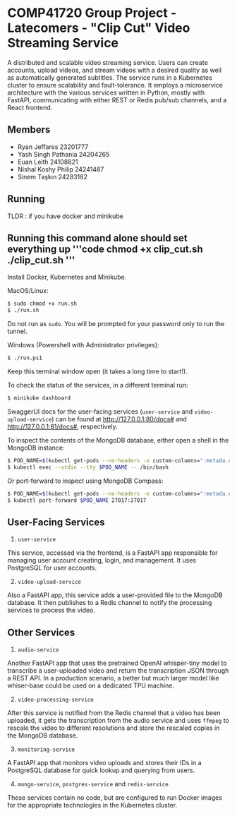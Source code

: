# COMP41720 Group Project - Latecomers - "Clip Cut" Video Streaming Service

A distributed and scalable video streaming service. Users can create accounts, upload videos, and stream videos with a desired quality as well as automatically generated subtitles. The service runs in a Kubernetes cluster to ensure scalability and fault-tolerance. It employs a microservice architecture with the various services written in Python, mostly with FastAPI, communicating with either REST or Redis pub/sub channels, and a React frontend.

## Members

* Ryan Jeffares 23201777
* Yash Singh Pathania 24204265
* Euan Leith 24108821
* Nishal Koshy Philip 24241487
* Sinem Taşkın 24283182

## Running
TLDR : if you have docker and minikube 

Running this command alone should set everything up 
'''code
chmod +x clip_cut.sh ./clip_cut.sh
'''
---- 

Install Docker, Kubernetes and Minikube.

MacOS/Linux:

```bash
$ sudo chmod +x run.sh
$ ./run.sh
```

Do not run as `sudo`. You will be prompted for your password only to run the tunnel.

Windows (Powershell with Administrator privileges):

```bash
$ ./run.ps1
```

Keep this terminal window open (it takes a long time to start!).

To check the status of the services, in a different terminal run:

```bash
$ minikube dashboard
```

SwaggerUI docs for the user-facing services (`user-service` and `video-upload-service`) can be found at http://127.0.0.1:80/docs# and http://127.0.0.1:81/docs#, respectively.

To inspect the contents of the MongoDB database, either open a shell in the MongoDB instance:

```bash
$ POD_NAME=$(kubectl get-pods --no-headers -o custom-columns=":metada.name" | grep mongodb)
$ kubectl exec --stdin --tty $POD_NAME -- /bin/bash
```

Or port-forward to inspect using MongoDB Compass:

```bash
$ POD_NAME=$(kubectl get-pods --no-headers -o custom-columns=":metada.name" | grep mongodb)
$ kubectl port-forward $POD_NAME 27017:27017
```


## User-Facing Services

1. `user-service`

This service, accessed via the frontend, is a FastAPI app responsible for managing user account creating, login, and management. It uses PostgreSQL for user accounts.

2. `video-upload-service`

Also a FastAPI app, this service adds a user-provided file to the MongoDB database. It then publishes to a Redis channel to notify the processing services to process the video.

## Other Services

1. `audio-service`

Another FastAPI app that uses the pretrained OpenAI whisper-tiny model to transcribe a user-uploaded video and return the transcription JSON through a REST API. In a production scenario, a better but much larger model like whiser-base could be used on a dedicated TPU machine.

2. `video-processing-service`

After this service is notified from the Redis channel that a video has been uploaded, it gets the transcription from the audio service and uses `ffmpeg` to rescale the video to different resolutions and store the rescaled copies in the MongoDB database.

3. `monitoring-service`

A FastAPI app that monitors video uploads and stores their IDs in a PostgreSQL database for quick lookup and querying from users.

4. `mongo-service`, `postgres-service` and `redis-service`

These services contain no code, but are configured to run Docker images for the appropriate technologies in the Kubernetes cluster.